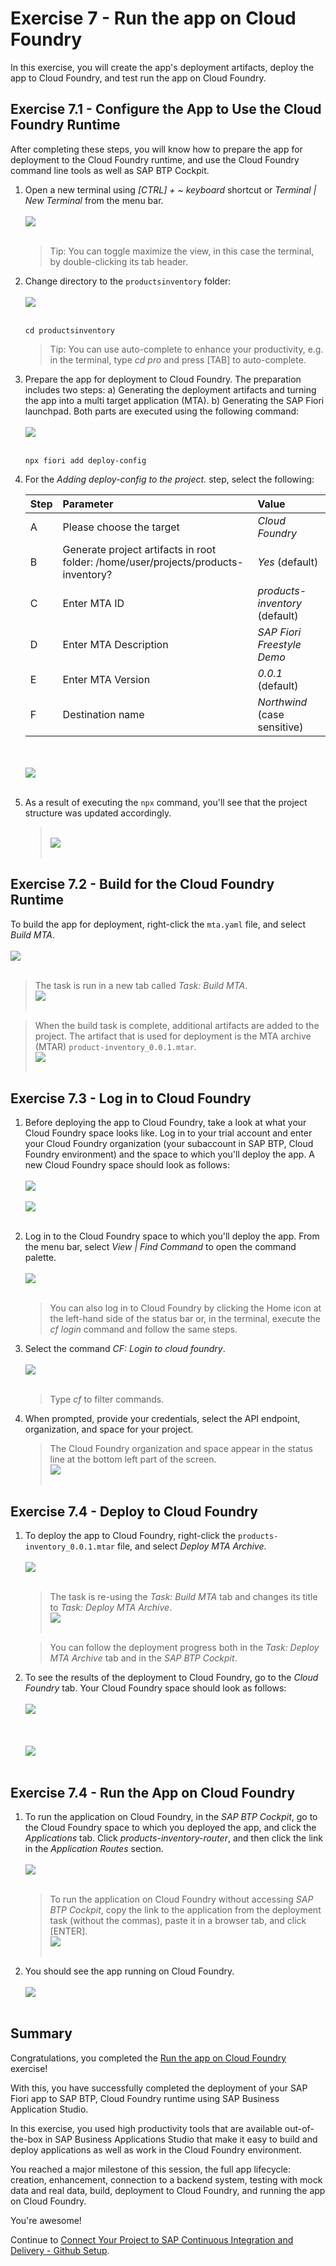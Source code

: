 # Exercise 7 - Run the app on Cloud Foundry

In this exercise, you will create the app's deployment artifacts, deploy the app to Cloud Foundry, and test run the app on Cloud Foundry.

## Exercise 7.1 - Configure the App to Use the Cloud Foundry Runtime

After completing these steps, you will know how to prepare the app for deployment to the Cloud Foundry runtime, and use the Cloud Foundry command line tools as well as SAP BTP Cockpit.

1. Open a new terminal using *[CTRL] + ~ keyboard* shortcut or *Terminal | New Terminal* from the menu bar.
<br><br>![](images/2020-10_BAS_Open_Terminal_.jpg)<br><br>

    > Tip: You can toggle maximize the view, in this case the terminal, by double-clicking its tab header.

2. Change directory to the `productsinventory` folder:
<br><br>![](images/2020-10_BAS_Change_Directory_.jpg)<br><br>

    ```Shell/Bash
    cd productsinventory
    ```

    > Tip: You can use auto-complete to enhance your productivity, e.g. in the terminal, type *cd pro* and press [TAB] to auto-complete.


3. Prepare the app for deployment to Cloud Foundry. The preparation includes two steps: 
a) Generating the deployment artifacts and turning the app into a multi target application (MTA).
b) Generating the SAP Fiori launchpad. 
Both parts are executed using the following command:
<br><br>![](images/2020-10_BAS_NPX-1_.jpg)<br><br>

    ```Shell/Bash
    npx fiori add deploy-config
    ```

4. For the *Adding deploy-config to the project.* step, select the following:

    | Step | Parameter | Value |
    |:-----|:----------|:------|
    | A | Please choose the target | *Cloud Foundry* |
    | B | Generate project artifacts in root folder: /home/user/projects/products-inventory? | *Yes* (default) |
    | C | Enter MTA ID | *products-inventory* (default) |
    | D | Enter MTA Description | *SAP Fiori Freestyle Demo* |
    | E | Enter MTA Version | *0.0.1* (default) |
    | F | Destination name | *Northwind* (case sensitive) |

    <br><br>![](images/2020-10_BAS_NPX-2_.jpg)<br><br>

5. As a result of executing the `npx` command, you'll see that the project structure was updated accordingly.
    ><br>![](images/BAS_Project_After_Config_Deploy_.png)<br><br>

## Exercise 7.2 - Build for the Cloud Foundry Runtime

To build the app for deployment, right-click the `mta.yaml` file, and select *Build MTA*.
    <br><br>![](images/BAS_Build_MTA_.png)<br><br>

   >The task is run in a new tab called *Task: Build MTA*.
   ><br>![](images/BAS_Build_MTA_Task_.png)<br><br>

   >When the build task is complete, additional artifacts are added to the project. The artifact that is used for deployment is the MTA archive (MTAR) `product-inventory_0.0.1.mtar`.
   ><br>![](images/BAS_Project_After_Build_MTA_.png)<br><br>

## Exercise 7.3 - Log in to Cloud Foundry

1. Before deploying the app to Cloud Foundry, take a look at what your Cloud Foundry space looks like. Log in to your trial account and enter your Cloud Foundry organization (your subaccount in SAP BTP, Cloud Foundry environment) and the space to which you'll deploy the app. A new Cloud Foundry space should look as follows:
    <br><br>![](images/2020-10_SCP_CF_Space_Applications_Before_Deployment_.jpg)<br><br>
    ![](images/2020-10_SCP_CF_Space_Service_Instances_Before_Deployment_.jpg)<br><br>

2. Log in to the Cloud Foundry space to which you'll deploy the app. From the menu bar, select *View | Find Command* to open the command palette.
<br><br>![](images/2020-10_BAS_Command_Palette_Open_.jpg)<br><br>

    >You can also log in to Cloud Foundry by clicking the Home icon at the left-hand side of the status bar or, in the terminal, execute the *cf login* command and follow the same steps.

3. Select the command *CF: Login to cloud foundry*.
<br><br>![](images/BAS_CF_Login-1_.png)<br><br>

    >Type *cf* to filter commands.

4. When prompted, provide your credentials, select the API endpoint, organization, and space for your project.

    >The Cloud Foundry organization and space appear in the status line at the bottom left part of the screen.
    ><br>![](images/2020-10_BAS_CF_Login-2_.jpg)<br><br>

## Exercise 7.4 - Deploy to Cloud Foundry

1. To deploy the app to Cloud Foundry, right-click the `products-inventory_0.0.1.mtar` file, and select *Deploy MTA Archive*.
    <br><br>![](images/BAS_Deploy_MTA_Archive_.png)<br><br>

    >The task is re-using the *Task: Build MTA* tab and changes its title to *Task: Deploy MTA Archive*.
    ><br>![](images/BAS_Deploy_MTA_Task_.png)<br><br>

    >You can follow the deployment progress both in the *Task: Deploy MTA Archive* tab and in the *SAP BTP Cockpit*.

2. To see the results of the deployment to Cloud Foundry, go to the *Cloud Foundry* tab. Your Cloud Foundry space should look as follows:
    <br><br>![](images/2020-10_SCP_CF_Space_Service_Instances_After_Deployment_.jpg)<br><br>
    <br><br>![](images/2020-10_SCP_CF_Space_Applications_After_Deployment_.jpg)<br><br>

## Exercise 7.4 - Run the App on Cloud Foundry

1. To run the application on Cloud Foundry, in the *SAP BTP Cockpit*, go to the Cloud Foundry space to which you deployed the app, and click the *Applications* tab. Click *products-inventory-router*, and then click the link in the *Application Routes* section.
    <br><br>![](images/2020-10_SCP_CF_Space_Application_Routes_.jpg)<br><br>

    >To run the application on Cloud Foundry without accessing *SAP BTP Cockpit*, copy the link to the application from the deployment task (without the commas), paste it in a browser tab, and click [ENTER].
    ><br>![](images/BAS_Link_To_App_On_CF_.png)<br><br>


2. You should see the app running on Cloud Foundry.
    <br><br>![](images/2020-10_App_on_CF_.jpg)<br><br>

## Summary

Congratulations, you completed the [Run the app on Cloud Foundry](#Run-the-app-on-CF) exercise!

With this, you have successfully completed the deployment of your SAP Fiori app to SAP BTP, Cloud Foundry runtime using SAP Business Application Studio.

In this exercise, you used high productivity tools that are available out-of-the-box in SAP Business Applications Studio that make it easy to build and deploy applications as well as work in the Cloud Foundry environment.

You reached a major milestone of this session, the full app lifecycle: creation, enhancement, connection to a backend system, testing with mock data and real data, build, deployment to Cloud Foundry, and running the app on Cloud Foundry. 

You're awesome!

Continue to [Connect Your Project to SAP Continuous Integration and Delivery - Github Setup](../ex8/README.md).
